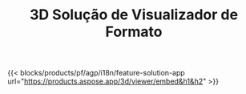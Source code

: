 ﻿---
title: 3D Solução de Visualizador de Formato 
weight: 7730
url: /pt/viewer
limit: 
description: Visualizando 3D arquivos de qualquer dispositivo
---
{{< blocks/products/pf/agp/i18n/feature-solution-app url="https://products.aspose.app/3d/viewer/embed&h1&h2" >}} 
